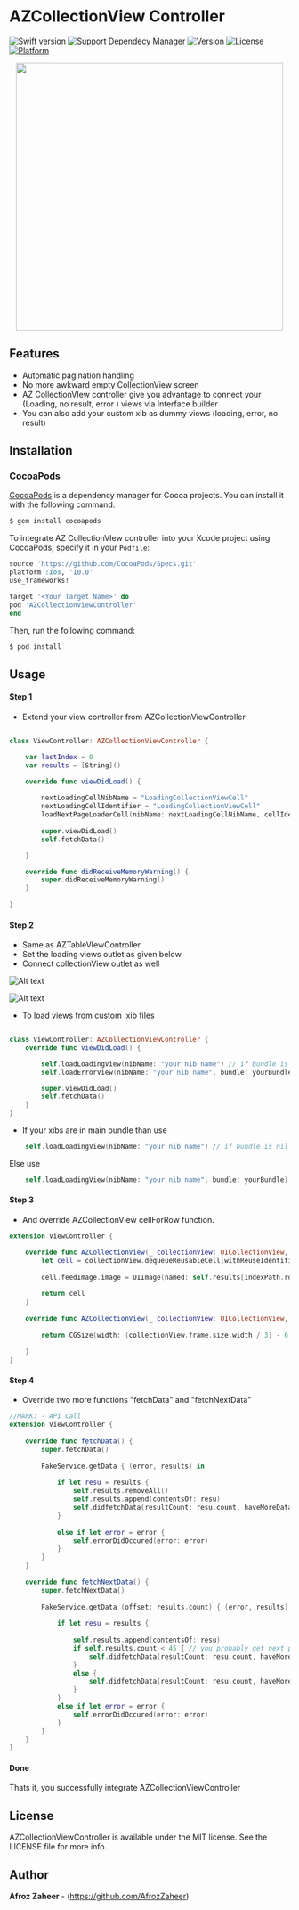 # AZCollectionView Controller


[![Swift version](https://img.shields.io/badge/swift%20-4.0-orange.svg)](https://img.shields.io/badge/swift%20-4.0-orange.svg)
[![Support Dependecy Manager](https://img.shields.io/badge/support-CocoaPods-red.svg?style=flat.svg)](https://img.shields.io/badge/support-CocoaPods-red.svg?style=flat.svg)
[![Version](https://img.shields.io/cocoapods/v/AZTableView.svg?style=flat)](https://cocoapods.org/pods/AZTableView)
[![License](https://img.shields.io/badge/License-MIT-brightgreen.svg?style=flat.svg)](https://img.shields.io/badge/License-MIT-brightgreen.svg?style=flat.svg)
[![Platform](https://img.shields.io/badge/platform-ios-lightgrey.svg)](https://cocoapods.org/pods/AZTableView)


<p align="center">
    <a href="http://i.imgur.com/rqSA6jv.gif">
        <img src="http://i.imgur.com/rqSA6jv.gif" height="480">
    </a>
</p>


## Features

* Automatic pagination handling 
* No more awkward empty CollectionView screen
* AZ CollectionVIew controller give you advantage to connect your (Loading, no result, error ) views via Interface builder
* You can also add your custom xib as dummy views (loading, error, no result)

## Installation

### CocoaPods

[CocoaPods](http://cocoapods.org) is a dependency manager for Cocoa projects. You can install it with the following command:

```bash
$ gem install cocoapods
```


To integrate AZ CollectionVIew controller into your Xcode project using CocoaPods, specify it in your `Podfile`:

```ruby
source 'https://github.com/CocoaPods/Specs.git'
platform :ios, '10.0'
use_frameworks!

target '<Your Target Name>' do
pod 'AZCollectionViewController'
end
```

Then, run the following command:

```bash
$ pod install
```

## Usage

#### Step 1

* Extend your view controller from AZCollectionViewController
```swift 

class ViewController: AZCollectionViewController {

    var lastIndex = 0
    var results = [String]()

    override func viewDidLoad() {
    
        nextLoadingCellNibName = "LoadingCollectionViewCell"
        nextLoadingCellIdentifier = "LoadingCollectionViewCell"
        loadNextPageLoaderCell(nibName: nextLoadingCellNibName, cellIdentifier: nextLoadingCellIdentifier) // Only if you want personal NextPage loading cell
        
        super.viewDidLoad()
        self.fetchData()

    }

    override func didReceiveMemoryWarning() {
        super.didReceiveMemoryWarning()
    }
    
}

```

#### Step 2

* Same as AZTableVIewController
* Set the loading views outlet as given below
* Connect collectionView outlet as well

![Alt text](http://i.imgur.com/SWYNa2W.png "AZTableView-step2")

![Alt text](http://i.imgur.com/Zi9RKJ2.png "AZTableView-step2")

* To load views from custom .xib files 

```swift 

class ViewController: AZCollectionViewController {
    override func viewDidLoad() {

        self.loadLoadingView(nibName: "your nib name") // if bundle is nil
        self.loadErrorView(nibName: "your nib name", bundle: yourBundle) // if custom bundle

        super.viewDidLoad()
        self.fetchData()
    }
}
```
* If your xibs are in main bundle than use 
```swift 
    self.loadLoadingView(nibName: "your nib name") // if bundle is nil
```
Else use 
```swift 
    self.loadLoadingView(nibName: "your nib name", bundle: yourBundle)
```

#### Step 3 


* And override AZCollectionView cellForRow function.

```swift 
extension ViewController {

    override func AZCollectionView(_ collectionView: UICollectionView, cellForRowAt indexPath: IndexPath) -> UICollectionViewCell {
        let cell = collectionView.dequeueReusableCell(withReuseIdentifier: "cell", for: indexPath) as! TestCollectionViewCell
        
        cell.feedImage.image = UIImage(named: self.results[indexPath.row])
        
        return cell
    }
    
    override func AZCollectionView(_ collectionView: UICollectionView, heightForRowAt indexPath: IndexPath) -> CGSize {
    
        return CGSize(width: (collectionView.frame.size.width / 3) - 6, height: (collectionView.frame.size.width / 3) - 4)
        
    }
}


```
#### Step 4

* Override two more functions "fetchData" and "fetchNextData" 

```swift 
//MARK: - API Call
extension ViewController {
    
    override func fetchData() {
        super.fetchData()
        
        FakeService.getData { (error, results) in
           
            if let resu = results {
                self.results.removeAll()
                self.results.append(contentsOf: resu)
                self.didfetchData(resultCount: resu.count, haveMoreData: true)
            }
                
            else if let error = error {
                self.errorDidOccured(error: error)
            }
        }
    }
    
    override func fetchNextData() {
        super.fetchNextData()
        
        FakeService.getData (offset: results.count) { (error, results) in
            
            if let resu = results {
                
                self.results.append(contentsOf: resu)
                if self.results.count < 45 { // you probably get next page exist from service.
                    self.didfetchData(resultCount: resu.count, haveMoreData: true)
                }
                else {
                    self.didfetchData(resultCount: resu.count, haveMoreData: false)
                }
            }
            else if let error = error {
                self.errorDidOccured(error: error)
            }
        }
    }
}

```

#### Done
Thats it, you successfully integrate AZCollectionViewController


## License

AZCollectionViewController is available under the MIT license. See the LICENSE file for more info.

## Author

**Afroz Zaheer** - (https://github.com/AfrozZaheer)

